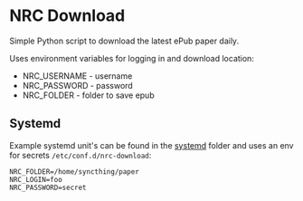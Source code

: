 # NRC Download

Simple Python script to download the latest ePub paper daily.

Uses environment variables for logging in and download location:

* NRC_USERNAME - username
* NRC_PASSWORD - password
* NRC_FOLDER   - folder to save epub

## Systemd

Example systemd unit's can be found in the [systemd](./systemd) folder and uses
an env for secrets `/etc/conf.d/nrc-download`:
```
NRC_FOLDER=/home/syncthing/paper
NRC_LOGIN=foo
NRC_PASSWORD=secret
```
